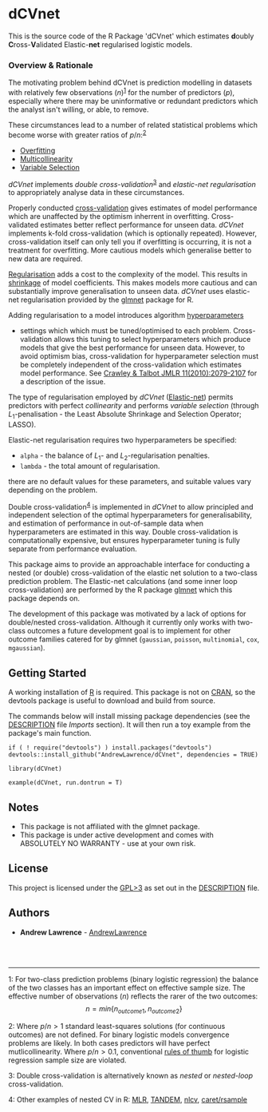# dCVnet

This is the source code of the R Package 'dCVnet' which estimates
**d**oubly **C**ross-**V**alidated Elastic-**net** regularised logistic models.

### Overview & Rationale

The motivating problem behind dCVnet is prediction modelling in datasets 
with relatively few observations ($n$)<sup>[1](#fn1)</sup> for the number of 
predictors ($p$), especially where there may be uninformative or redundant 
predictors which the analyst isn't willing, or able, to remove.

These circumstances lead to a number of related statistical problems which 
become worse with greater ratios of $p/n$:<sup>[2](#fn2)</sup>

* [Overfitting](https://en.wikipedia.org/wiki/Overfitting)
* [Multicollinearity](https://en.wikipedia.org/wiki/Multicollinearity)
* [Variable Selection](https://en.wikipedia.org/wiki/Feature_selection)

*dCVnet* implements *double cross-validation*<sup>[3](#fn3)</sup> and 
*elastic-net regularisation* to appropriately analyse data in these
circumstances.

Properly conducted 
[cross-validation](https://en.wikipedia.org/wiki/Cross-validation_(statistics)) 
gives estimates of model performance which are unaffected by the optimism 
inherrent in overfitting. Cross-validated estimates better reflect performance 
for unseen data. *dCVnet* implements k-fold cross-validation (which is 
optionally repeated).
However, cross-validation itself can only tell you if overfitting is occurring, 
it is not a treatment for overfitting. More cautious models which 
generalise better to new data are required.

[Regularisation](https://en.wikipedia.org/wiki/Regularization_\(mathematics\)) 
adds a cost to the complexity of the model. This results in [shrinkage](https://en.wikipedia.org/wiki/Shrinkage_estimator) of 
model coefficients. This makes models more cautious and can substantially 
improve generalisation to unseen data. 
*dCVnet* uses elastic-net regularisation provided by the [glmnet](https://cran.r-project.org/web/packages/glmnet/index.html) package for
R.

Adding regularisation to a model introduces algorithm 
[hyperparameters](https://en.wikipedia.org/wiki/Hyperparameter_(machine_learning))
- settings which which must be tuned/optimised to each problem.
Cross-validation allows this tuning to select hyperparameters which produce 
models that give the best performance for unseen data.
However, to avoid optimism bias, cross-validation for hyperparameter selection
must be completely independent of the cross-validation which estimates model 
performance. 
See 
[Crawley & Talbot JMLR 11(2010):2079-2107](http://www.jmlr.org/papers/v11/cawley10a.html) 
for a description of the issue.

The type of regularisation employed by *dCVnet* ([Elastic-net](https://en.wikipedia.org/wiki/Elastic_net_regularization))
permits predictors with perfect *collinearity*
and performs *variable selection* (through $L_1$-penalisation - 
the Least Absolute Shrinkage and Selection Operator; LASSO).

Elastic-net regularisation requires two hyperparameters be specified:

* `alpha` - the balance of $L_1$- and $L_2$-regularisation penalties.
* `lambda` - the total amount of regularisation.

there are no default values for these parameters, and suitable values 
vary depending on the problem.

Double cross-validation<sup>[4](#fn4)</sup> is implemented in *dCVnet*
to allow principled and independent selection 
of the optimal hyperparameters for generalisability, and estimation of 
performance in out-of-sample data when hyperparameters are estimated in this 
way. Double cross-validation is computationally expensive, 
but ensures hyperparameter tuning is fully separate from performance evaluation. 

This package aims to provide an approachable interface for conducting a nested 
(or double) cross-validation of the elastic net solution to a two-class 
prediction problem. The Elastic-net calculations (and some inner loop cross-validation) are 
performed by the R package
[glmnet](https://cran.r-project.org/web/packages/glmnet/index.html) which this
package depends on.

The development of this package was motivated by a lack of options for 
double/nested cross-validation. Although it currently only works with two-class
outcomes a future development goal is to implement for other outcome 
families catered for by glmnet (`gaussian`, `poisson`, `multinomial`, `cox`,
`mgaussian`).

## Getting Started

A working installation of [R](https://www.r-project.org/) is required.
This package is not on [CRAN](https://cran.r-project.org/), 
so the devtools package is useful to download and build 
from source.

The commands below will install missing package dependencies 
(see the [DESCRIPTION](DESCRIPTION) file *Imports* section). It will then
run a toy example from the package's main function.


```
if ( ! require("devtools") ) install.packages("devtools")
devtools::install_github("AndrewLawrence/dCVnet", dependencies = TRUE)

library(dCVnet)

example(dCVnet, run.dontrun = T)
```

## Notes
* This package is not affiliated with the glmnet package.
* This package is under active development and comes with 
ABSOLUTELY NO WARRANTY - use at your own risk.

## License

This project is licensed under the 
[GPL>3](https://www.gnu.org/licenses/gpl.html) as set out in the 
[DESCRIPTION](DESCRIPTION) file.


## Authors

* **Andrew Lawrence** - [AndrewLawrence](https://github.com/AndrewLawrence)


<br><br>
<hr>

<a name="fn1">1</a>: For two-class prediction problems 
(binary logistic regression) the balance 
of the two classes has an important effect on effective sample size. 
The effective number of observations ($n$) reflects the rarer of the 
two outcomes:
$$ n = min\{n_{outcome1}, n_{outcome2}\}$$


<a name="fn2">2</a>: Where $p/n > 1$ standard least-squares solutions 
(for continuous outcomes) are not defined. For binary logistic models 
convergence problems are likely. In both cases predictors will have
perfect mutlicollinearity. Where $p/n > 0.1$,
conventional [rules of thumb](https://en.wikipedia.org/wiki/One_in_ten_rule) 
for logistic regression sample size are violated.


<a name="fn3">3</a>: Double cross-validation is alternatively known as *nested* 
or *nested-loop* cross-validation.

<a name="fn4">4</a>: Other examples of nested CV in R:
[MLR](https://pat-s.github.io/mlr/articles/tutorial/devel/nested_resampling.html),
[TANDEM](https://www.rdocumentation.org/packages/TANDEM/versions/1.0.2/topics/nested.cv),
[nlcv](https://cran.r-project.org/web/packages/nlcv/vignettes/nlcv.pdf),
[caret/rsample](http://appliedpredictivemodeling.com/blog/2017/9/2/njdc83d01pzysvvlgik02t5qnaljnd)
